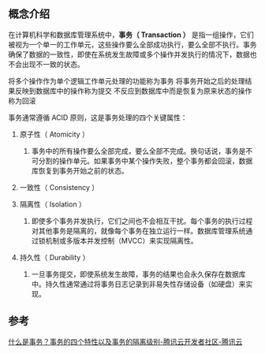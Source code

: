
## 概念介绍

在计算机科学和数据库管理系统中，**事务（ Transaction ）** 是指一组操作，它们被视为一个单一的工作单元，这些操作要么全部成功执行，要么全部不执行。事务确保了数据的一致性，即使在系统发生故障或多个操作并发执行的情况下，数据也不会出现不一致的状态。

将多个操作作为单个逻辑工作单元处理的功能称为事务
将事务开始之后的处理结果反映到数据库中的操作称为提交
不反应到数据库中而是恢复为原来状态的操作称为回滚

事务通常遵循 ACID 原则，这是事务处理的四个关键属性：

1. 原子性（ Atomicity ）
	1. 事务中的所有操作要么全部完成，要么全部不完成。换句话说，事务是不可分割的操作单元。如果事务中某个操作失败，整个事务都会回滚，数据库恢复到事务开始之前的状态。
2. 一致性（ Consistency ）

3. 隔离性（ Isolation ）
	1. 即使多个事务并发执行，它们之间也不会相互干扰。每个事务的执行过程对其他事务是隔离的，就像每个事务在独立运行一样。数据库管理系统通过锁机制或多版本并发控制（MVCC）来实现隔离性。
4. 持久性（ Durability ）
	1. 一旦事务提交，即使系统发生故障，事务的结果也会永久保存在数据库中。持久性通常通过将事务日志记录到非易失性存储设备（如硬盘）来实现。


## 参考

[什么是事务？事务的四个特性以及事务的隔离级别-腾讯云开发者社区-腾讯云](https://cloud.tencent.com/developer/article/1133074)